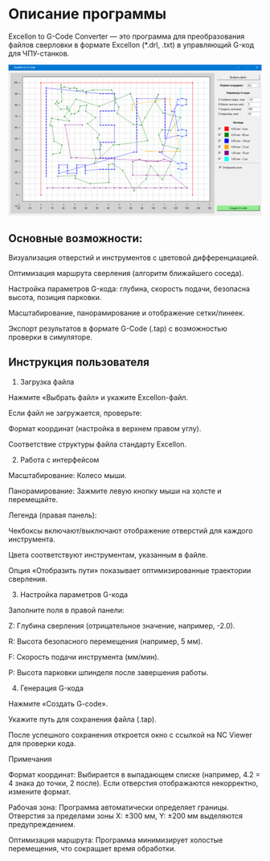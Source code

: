 # Описание программы

Excellon to G-Code Converter — это программа для преобразования файлов сверловки в формате 
Excellon (*.drl, .txt) в управляющий G-код для ЧПУ-станков. 

![alt text](https://github.com/PavelSirotkin/ExcellonToG-Code/blob/main/sh2.png)

## Основные возможности:

Визуализация отверстий и инструментов с цветовой дифференциацией.

Оптимизация маршрута сверления (алгоритм ближайшего соседа).

Настройка параметров G-кода: глубина, скорость подачи, безопасна высота, позиция парковки.

Масштабирование, панорамирование и отображение сетки/линеек.

Экспорт результатов в формате G-Code (.tap) с возможностью проверки в симуляторе.

## Инструкция пользователя

1. Загрузка файла

Нажмите «Выбрать файл» и укажите Excellon-файл.

Если файл не загружается, проверьте:

Формат координат (настройка в верхнем правом углу).

Соответствие структуры файла стандарту Excellon.

2. Работа с интерфейсом

Масштабирование: Колесо мыши.

Панорамирование: Зажмите левую кнопку мыши на холсте и перемещайте.

Легенда (правая панель):

Чекбоксы включают/выключают отображение отверстий для каждого инструмента.

Цвета соответствуют инструментам, указанным в файле.

Опция «Отобразить пути» показывает оптимизированные траектории сверления.

3. Настройка параметров G-кода

Заполните поля в правой панели:

Z: Глубина сверления (отрицательное значение, например, -2.0).

R: Высота безопасного перемещения (например, 5 мм).

F: Скорость подачи инструмента (мм/мин).

P: Высота парковки шпинделя после завершения работы.

4. Генерация G-кода

Нажмите «Создать G-code».

Укажите путь для сохранения файла (.tap).

После успешного сохранения откроется окно с ссылкой на NC Viewer для проверки кода.

Примечания

Формат координат: Выбирается в выпадающем списке (например, 4.2 = 4 знака до точки, 2 после). Если отверстия отображаются некорректно, измените формат.

Рабочая зона: Программа автоматически определяет границы. Отверстия за пределами зоны X: ±300 мм, Y: ±200 мм выделяются предупреждением.

Оптимизация маршрута: Программа минимизирует холостые перемещения, что сокращает время обработки.
